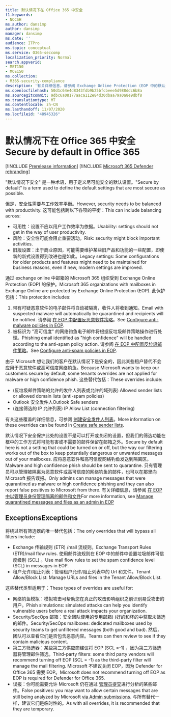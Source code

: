 ```yaml
---
title: 默认情况下在 Office 365 中安全
f1.keywords:
- NOCSH
ms.author: dansimp
author: dansimp
manager: dansimp
ms.date: ''
audience: ITPro
ms.topic: conceptual
ms.service: O365-seccomp
localization_priority: Normal
search.appverid:
- MET150
- MOE150
ms.collection:
- M365-security-compliance
description: '有关详细信息，请参阅 Exchange Online Protection (EOP 中的默认安全设置) '
ms.openlocfilehash: 50d1c64e4d8343fdb9b25bfcbeee5d988ddc6b8a
ms.sourcegitcommit: 9dbc6a08177aaca112e84d30dbaa79a0a8e9dbf8
ms.translationtype: MT
ms.contentlocale: zh-CN
ms.lasthandoff: 11/07/2020
ms.locfileid: "48945326"
---
```

# <a name="secure-by-default-in-office-365"></a><span data-ttu-id="5d360-103">默认情况下在 Office 365 中安全</span><span class="sxs-lookup"><span data-stu-id="5d360-103">Secure by default in Office 365</span></span>

[!INCLUDE [Prerelease information](../includes/prerelease.md)]
[!INCLUDE [Microsoft 365 Defender rebranding](../includes/microsoft-defender-for-office.md)]

<span data-ttu-id="5d360-104">"默认情况下安全" 是一种术语，用于定义尽可能安全的默认设置。</span><span class="sxs-lookup"><span data-stu-id="5d360-104">"Secure by default" is a term used to define the default settings that are most secure as possible.</span></span>

<span data-ttu-id="5d360-105">但是，安全性需要与工作效率平衡。</span><span class="sxs-lookup"><span data-stu-id="5d360-105">However, security needs to be balanced with productivity.</span></span> <span data-ttu-id="5d360-106">这可能包括跨以下各项的平衡：</span><span class="sxs-lookup"><span data-stu-id="5d360-106">This can include balancing across:</span></span>

- <span data-ttu-id="5d360-107">可用性：设置不应以用户工作效率为依据。</span><span class="sxs-lookup"><span data-stu-id="5d360-107">Usability: settings should not get in the way of user productivity.</span></span>
- <span data-ttu-id="5d360-108">风险：安全性可能会阻止重要活动。</span><span class="sxs-lookup"><span data-stu-id="5d360-108">Risk: security might block important activities.</span></span>
- <span data-ttu-id="5d360-109">旧版设置：出于商业原因，可能需要维护某些旧产品和功能的一些配置，即使新的新式设置得到改进也是如此。</span><span class="sxs-lookup"><span data-stu-id="5d360-109">Legacy settings: Some configurations for older products and features might need to be maintained for business reasons, even if new, modern settings are improved.</span></span>

<span data-ttu-id="5d360-110">通过 exchange online 中邮箱的 Microsoft 365 组织受到 Exchange Online Protection (EOP) 的保护。</span><span class="sxs-lookup"><span data-stu-id="5d360-110">Microsoft 365 organizations with mailboxes in Exchange Online are protected by Exchange Online Protection (EOP).</span></span> <span data-ttu-id="5d360-111">此保护包括：</span><span class="sxs-lookup"><span data-stu-id="5d360-111">This protection includes:</span></span>

1. <span data-ttu-id="5d360-112">带有可疑恶意软件的电子邮件将自动被隔离，收件人将收到通知。</span><span class="sxs-lookup"><span data-stu-id="5d360-112">Email with suspected malware will automatically be quarantined and recipients will be notified.</span></span> <span data-ttu-id="5d360-113">请参阅 [在 EOP 中配置反恶意软件策略](configure-anti-malware-policies.md)。</span><span class="sxs-lookup"><span data-stu-id="5d360-113">See [Configure anti-malware policies in EOP](configure-anti-malware-policies.md).</span></span>
1. <span data-ttu-id="5d360-114">被标识为 "高可信度" 的网络钓鱼电子邮件将根据反垃圾邮件策略操作进行处理。</span><span class="sxs-lookup"><span data-stu-id="5d360-114">Phishing email identified as "high confidence" will be handled according to the anti-spam policy action.</span></span> <span data-ttu-id="5d360-115">请参阅 [在 EOP 中配置反垃圾邮件策略](configure-your-spam-filter-policies.md)。</span><span class="sxs-lookup"><span data-stu-id="5d360-115">See [Configure anti-spam policies in EOP](configure-your-spam-filter-policies.md).</span></span>

<span data-ttu-id="5d360-116">由于 Microsoft 想让我们的客户在默认情况下是安全的，因此某些租户替代不会应用于恶意软件或高可信度网络钓鱼。</span><span class="sxs-lookup"><span data-stu-id="5d360-116">Because Microsoft wants to keep our customers secure by default, some tenants overrides are not applied for malware or high confidence phish.</span></span> <span data-ttu-id="5d360-117">这些替代包括：</span><span class="sxs-lookup"><span data-stu-id="5d360-117">These overrides include:</span></span>

- <span data-ttu-id="5d360-118"> (反垃圾邮件策略的允许的发件人列表或允许的域列表) </span><span class="sxs-lookup"><span data-stu-id="5d360-118">Allowed sender lists or allowed domain lists (anti-spam policies)</span></span>
- <span data-ttu-id="5d360-119">Outlook 安全发件人</span><span class="sxs-lookup"><span data-stu-id="5d360-119">Outlook Safe senders</span></span>
- <span data-ttu-id="5d360-120"> (连接筛选的 IP 允许列表) </span><span class="sxs-lookup"><span data-stu-id="5d360-120">IP Allow List (connection filtering)</span></span>

<span data-ttu-id="5d360-121">有关这些覆盖的详细信息，可参阅 [创建安全发件人列表](https://docs.microsoft.com/microsoft-365/security/office-365-security/create-safe-sender-lists-in-office-365)。</span><span class="sxs-lookup"><span data-stu-id="5d360-121">More information on these overrides can be found in [Create safe sender lists](https://docs.microsoft.com/microsoft-365/security/office-365-security/create-safe-sender-lists-in-office-365).</span></span>

<span data-ttu-id="5d360-122">默认情况下安全保护此处的设置不是可以打开或关闭的设置，但我们的筛选功能在框中的工作方式将可能有害或不需要的邮件保留在邮箱之外。</span><span class="sxs-lookup"><span data-stu-id="5d360-122">Secure by default here is not a setting that could be turned on or off, but the way our filtering works out of the box to keep potentially dangerous or unwanted messages out of your mailboxes.</span></span> <span data-ttu-id="5d360-123">应将恶意软件和高可信度网络钓鱼发送到隔离区。</span><span class="sxs-lookup"><span data-stu-id="5d360-123">Malware and high confidence phish should be sent to quarantine.</span></span> <span data-ttu-id="5d360-124">只有管理员可以管理被隔离为恶意软件或高可信度的网络钓鱼的邮件，也可以在那里向 Microsoft 报告误报。</span><span class="sxs-lookup"><span data-stu-id="5d360-124">Only admins can manage messages that were quarantined as malware or high confidence phishing and they can also report false positives to Microsoft from there.</span></span> <span data-ttu-id="5d360-125">有关详细信息，请参阅 [在 EOP 中以管理员身份管理隔离的邮件和文件](manage-quarantined-messages-and-files.md)</span><span class="sxs-lookup"><span data-stu-id="5d360-125">For more information, see [Manage quarantined messages and files as an admin in EOP](manage-quarantined-messages-and-files.md)</span></span>

## <a name="exceptions"></a><span data-ttu-id="5d360-126">Exceptions</span><span class="sxs-lookup"><span data-stu-id="5d360-126">Exceptions</span></span>

<span data-ttu-id="5d360-127">将绕过所有筛选器的唯一替代包括：</span><span class="sxs-lookup"><span data-stu-id="5d360-127">The only overrides that will bypass all filters include:</span></span>

- <span data-ttu-id="5d360-128">Exchange 传输规则 (ETR) /mail 流规则。</span><span class="sxs-lookup"><span data-stu-id="5d360-128">Exchange Transport Rules (ETR)/mail flow rules.</span></span> <span data-ttu-id="5d360-129">使用邮件流规则在 EOP 中的邮件中设置垃圾邮件可信度级别 (SCL) 。</span><span class="sxs-lookup"><span data-stu-id="5d360-129">Use mail flow rules to set the spam confidence level (SCL) in messages in EOP.</span></span>
- <span data-ttu-id="5d360-130">租户允许/阻止列表：管理租户允许/阻止列表中的 Url 和文件。</span><span class="sxs-lookup"><span data-stu-id="5d360-130">Tenant Allow/Block List: Manage URLs and files in the Tenant Allow/Block List.</span></span>

<span data-ttu-id="5d360-131">这些替代类型适用于：</span><span class="sxs-lookup"><span data-stu-id="5d360-131">These types of overrides are useful for:</span></span>

- <span data-ttu-id="5d360-132">网络钓鱼模拟：模拟攻击可帮助您在真正的攻击影响组织之前识别易受攻击的用户。</span><span class="sxs-lookup"><span data-stu-id="5d360-132">Phish simulations: simulated attacks can help you identify vulnerable users before a real attack impacts your organization.</span></span>
- <span data-ttu-id="5d360-133">Security/SecOps 邮箱：安全团队使用的专用邮箱)  (好的和坏的中获取未筛选的邮件。</span><span class="sxs-lookup"><span data-stu-id="5d360-133">Security/SecOps mailboxes: dedicated mailboxes used by security teams to get unfiltered messages (both good and bad).</span></span> <span data-ttu-id="5d360-134">然后，团队可以查看它们是否包含恶意内容。</span><span class="sxs-lookup"><span data-stu-id="5d360-134">Teams can then review to see if they contain malicious content.</span></span>
- <span data-ttu-id="5d360-135">第三方筛选器：某些第三方供应商建议将 EOP (SCL =-1) ，因为第三方筛选器将管理邮件筛选。</span><span class="sxs-lookup"><span data-stu-id="5d360-135">Third-party filters: some third party vendors will recommend turning off EOP (SCL = -1) as the third-party filter will manage the mail filtering.</span></span> <span data-ttu-id="5d360-136">Microsoft 不建议关闭 EOP，因为 Defender for Office 365 需要 EOP。</span><span class="sxs-lookup"><span data-stu-id="5d360-136">Microsoft does not recommend turning off EOP as EOP is required for Defender for Office 365.</span></span>
- <span data-ttu-id="5d360-137">误报：你可能需要允许 Microsoft 仍在通过 [管理员提交](admin-submission.md)进行分析的某些邮件。</span><span class="sxs-lookup"><span data-stu-id="5d360-137">False positives: you may want to allow certain messages that are still being analyzed by Microsoft [via Admin submissions](admin-submission.md).</span></span> <span data-ttu-id="5d360-138">与所有替代一样，建议它们是临时性的。</span><span class="sxs-lookup"><span data-stu-id="5d360-138">As with all overrides, it is recommended that they are temporary.</span></span>
